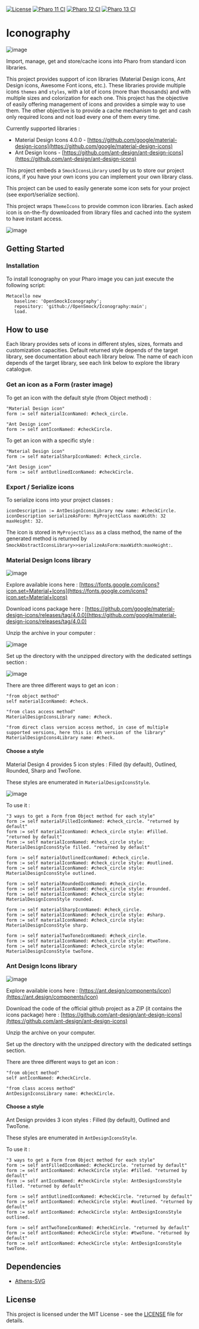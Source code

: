 [![License](https://img.shields.io/github/license/OpenSmock/Iconography.svg)](./LICENSE)
[![Pharo 11 CI](https://github.com/OpenSmock/Iconography/actions/workflows/Pharo11CI.yml/badge.svg)](https://github.com/OpenSmock/Iconography/actions/workflows/Pharo11CI.yml)
[![Pharo 12 CI](https://github.com/OpenSmock/Iconography/actions/workflows/Pharo12CI.yml/badge.svg)](https://github.com/OpenSmock/Iconography/actions/workflows/Pharo12CI.yml)
[![Pharo 13 CI](https://github.com/OpenSmock/Iconography/actions/workflows/Pharo13CI.yml/badge.svg)](https://github.com/OpenSmock/Iconography/actions/workflows/Pharo13CI.yml)

# Iconography

![image](https://github.com/OpenSmock/Iconography/assets/49183340/836be8c3-6b11-4b49-90ac-d9a122cdbcab)

Import, manage, get and store/cache icons into Pharo from standard icon libraries.

This project provides support of icon libraries (Material Design icons, Ant Design icons, Awesome Font icons, etc.). These libraries provide multiple icons `themes` and `styles`, with a lot of icons (more than thousands) and with multiple sizes and colorization for each one. This project has the objective of easily offering management of icons and provides a simple way to use them. The other objective is to provide a cache mechanism to get and cash only required Icons and not load every one of them every time. 

Currently supported libraries : 
- Material Design Icons 4.0.0 - [https://github.com/google/material-design-icons](https://github.com/google/material-design-icons)
- Ant Design Icons - [https://github.com/ant-design/ant-design-icons](https://github.com/ant-design/ant-design-icons)

This project embeds a `SmockIconsLibrary` used by us to store our project icons, if you have your own icons you can implement your own library class.

This project can be used to easily generate some icon sets for your project (see export/serialize section).

This project wraps `ThemeIcons` to provide common icon libraries. Each asked icon is on-the-fly downloaded from library files and cached into the system to have instant access.

![image](https://user-images.githubusercontent.com/49183340/229850382-7ec18735-7b97-42e8-bad6-83f0ce69d876.png)

## Getting Started

### Installation

To install Iconography on your Pharo image you can just execute the following script:

```smalltalk
Metacello new
   baseline: 'OpenSmockIconography';
   repository: 'github://OpenSmock/Iconography:main';
   load.
```

## How to use

Each library provides sets of icons in different styles, sizes, formats and customization capacities.
Default returned style depends of the target library, see documentation about each library below.
The name of each icon depends of the target library, see each link below to explore the library catalogue.

### Get an icon as a Form (raster image)

To get an icon with the default style (from Object method) : 

```smalltalk
"Material Design icon"
form := self materialIconNamed: #check_circle.

"Ant Design icon"
form := self antIconNamed: #checkCircle.
```

To get an icon with a specific style : 

```smalltalk
"Material Design icon"
form := self materialSharpIconNamed: #check_circle.

"Ant Design icon"
form := self antOutlinedIconNamed: #checkCircle.
```

### Export / Serialize icons

To serialize icons into your project classes :

```smalltalk
iconDescription := AntDesignIconsLibrary new name: #checkCircle.
iconDescription serializeAsForm: MyProjectClass maxWidth: 32 maxHeight: 32.
```

The icon is stored in `MyProjectClass` as a class method, the name of the generated method is returned by `SmockAbstractIconsLibrary>>serializeAsForm:maxWidth:maxHeight:`.

### Material Design Icons library

![image](https://github.com/OpenSmock/Iconography/assets/49183340/bb69178c-6082-4068-92b5-bfcc8d4a5807)

Explore available icons here : [https://fonts.google.com/icons?icon.set=Material+Icons](https://fonts.google.com/icons?icon.set=Material+Icons)

Download icons package here : [https://github.com/google/material-design-icons/releases/tag/4.0.0](https://github.com/google/material-design-icons/releases/tag/4.0.0)

Unzip the archive in your computer : 

![image](https://user-images.githubusercontent.com/49183340/229849591-2ca48e2e-d816-49dc-abf2-d32be1d856db.png)

Set up the directory with the unzipped directory with the dedicated settings section : 

![image](https://user-images.githubusercontent.com/49183340/229849889-d8a3946a-070c-4fa2-b423-f49a63e8a9cd.png)

There are three different ways to get an icon :

```smalltalk
"from object method"
self materialIconNamed: #check.

"from class access method"
MaterialDesignIconsLibrary name: #check.

"from direct class version access method, in case of multiple supported versions, here this is 4th version of the library"
MaterialDesignIcons4Library name: #check.
```

#### Choose a style

Material Design 4 provides 5 icon styles : Filled (by default), Outlined, Rounded, Sharp and TwoTone.

These styles are enumerated in `MaterialDesignIconsStyle`.

![image](https://user-images.githubusercontent.com/49183340/230070325-8eb61ff7-7037-449f-95df-b62bd82200f5.png)

To use it :

```smalltalk
"3 ways to get a Form from Object method for each style"
form := self materialFilledIconNamed: #check_circle. "returned by default"
form := self materialIconNamed: #check_circle style: #filled. "returned by default"
form := self materialIconNamed: #check_circle style: MaterialDesignIconsStyle filled. "returned by default"

form := self materialOutlinedIconNamed: #check_circle.
form := self materialIconNamed: #check_circle style: #outlined.
form := self materialIconNamed: #check_circle style: MaterialDesignIconsStyle outlined.

form := self materialRoundedIconNamed: #check_circle.
form := self materialIconNamed: #check_circle style: #rounded.
form := self materialIconNamed: #check_circle style: MaterialDesignIconsStyle rounded.

form := self materialSharpIconNamed: #check_circle.
form := self materialIconNamed: #check_circle style: #sharp.
form := self materialIconNamed: #check_circle style: MaterialDesignIconsStyle sharp.

form := self materialTwoToneIconNamed: #check_circle.
form := self materialIconNamed: #check_circle style: #twoTone.
form := self materialIconNamed: #check_circle style: MaterialDesignIconsStyle twoTone.
```

### Ant Design Icons library

![image](https://github.com/OpenSmock/Iconography/assets/49183340/fab7aafa-dca3-4766-ac2a-25ba21707d48)

Explore available icons here : [https://ant.design/components/icon](https://ant.design/components/icon)

Download the code of the official github project as a ZIP (it contains the icons package) here : [https://github.com/ant-design/ant-design-icons](https://github.com/ant-design/ant-design-icons)

Unzip the archive on your computer.

Set up the directory with the unzipped directory with the dedicated settings section.

There are three different ways to get an icon :

```smalltalk
"from object method"
self antIconNamed: #checkCircle.

"from class access method"
AntDesignIconsLibrary name: #checkCircle.
```

#### Choose a style

Ant Design provides 3 icon styles : Filled (by default), Outlined and TwoTone.

These styles are enumerated in `AntDesignIconsStyle`.

To use it :

```smalltalk
"3 ways to get a Form from Object method for each style"
form := self antFilledIconNamed: #checkCircle. "returned by default"
form := self antIconNamed: #checkCircle style: #filled. "returned by default"
form := self antIconNamed: #checkCircle style: AntDesignIconsStyle filled. "returned by default"

form := self antOutlinedIconNamed: #checkCircle. "returned by default"
form := self antIconNamed: #checkCircle style: #outlined. "returned by default"
form := self antIconNamed: #checkCircle style: AntDesignIconsStyle outlined.

form := self antTwoToneIconNamed: #checkCircle. "returned by default"
form := self antIconNamed: #checkCircle style: #twoTone. "returned by default"
form := self antIconNamed: #checkCircle style: AntDesignIconsStyle twoTone.
```

## Dependencies

- [Athens-SVG](https://github.com/pharo-contributions/Athens-SVG)

## License

This project is licensed under the MIT License - see the [LICENSE](LICENSE) file for details.
